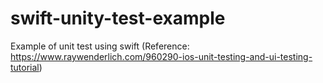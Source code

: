 # swift-unity-test-example
Example of unit test using swift (Reference: https://www.raywenderlich.com/960290-ios-unit-testing-and-ui-testing-tutorial)
